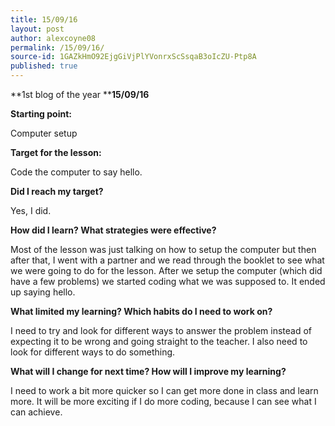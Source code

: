 ```yaml
---
title: 15/09/16
layout: post
author: alexcoyne08
permalink: /15/09/16/
source-id: 1GAZkHmO92EjgGiVjPlYVonrxScSsqaB3oIcZU-Ptp8A
published: true
---
```

**1st blog of the year                     ****15/09/16**

**Starting point:**

Computer setup

**Target for the lesson:**

Code the computer to say hello.

**Did I reach my target?**

Yes, I did.

**How did I learn? What strategies were effective?**

Most of the lesson was just talking on how to setup the computer but then after that, I went with a partner and we read through the booklet to see what we were going to do for the lesson. After we setup the computer (which did have a few problems) we started coding what we was supposed to. It ended up saying hello.

**What limited my learning? Which habits do I need to work on?**

I need to try and look for different ways to answer the problem instead of expecting it to be wrong and going straight to the teacher. I also need to look for different ways to do something.

**What will I change for next time? How will I improve my learning?**

I need to work a bit more quicker so I can get more done in class and learn more. It will be more exciting if I do more coding, because I can see what I can achieve.

